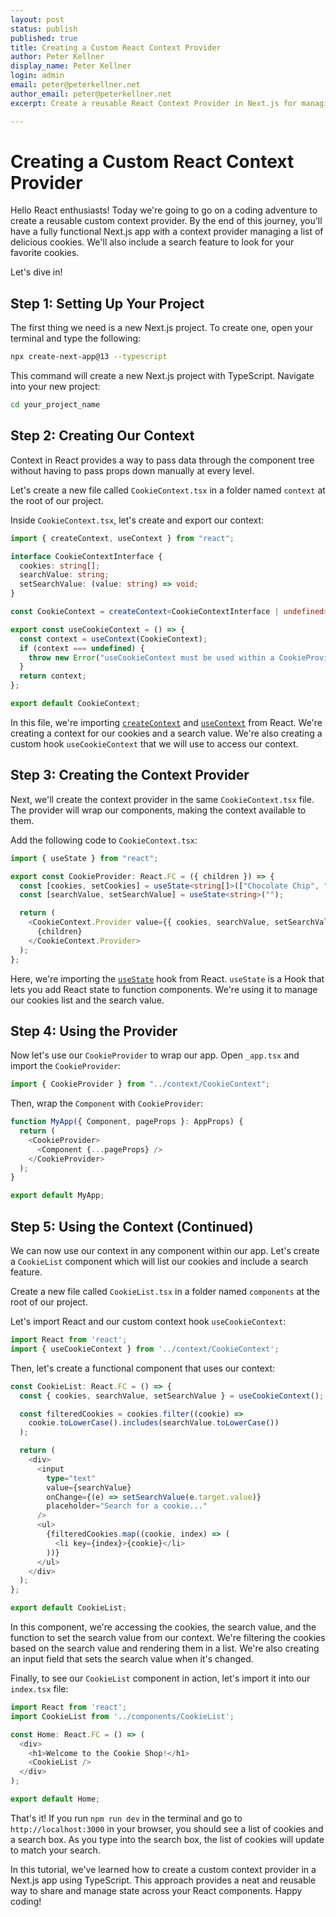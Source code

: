 ```yaml
---
layout: post
status: publish
published: true
title: Creating a Custom React Context Provider
author: Peter Kellner
display_name: Peter Kellner
login: admin
email: peter@peterkellner.net
author_email: peter@peterkellner.net
excerpt: Create a reusable React Context Provider in Next.js for managing a searchable cookie list.

--- 
```


Creating a Custom React Context Provider
========================================

Hello React enthusiasts! Today we're going to go on a coding adventure to create a reusable custom context provider. By the end of this journey, you'll have a fully functional Next.js app with a context provider managing a list of delicious cookies. We'll also include a search feature to look for your favorite cookies.

Let's dive in!

Step 1: Setting Up Your Project
-------------------------------

The first thing we need is a new Next.js project. To create one, open your terminal and type the following:

```bash
npx create-next-app@13 --typescript
```

This command will create a new Next.js project with TypeScript. Navigate into your new project:

```bash
cd your_project_name
```

Step 2: Creating Our Context
----------------------------

Context in React provides a way to pass data through the component tree without having to pass props down manually at every level.

Let's create a new file called `CookieContext.tsx` in a folder named `context` at the root of our project.

Inside `CookieContext.tsx`, let's create and export our context:

```typescript
import { createContext, useContext } from "react";

interface CookieContextInterface {
  cookies: string[];
  searchValue: string;
  setSearchValue: (value: string) => void;
}

const CookieContext = createContext<CookieContextInterface | undefined>(undefined);

export const useCookieContext = () => {
  const context = useContext(CookieContext);
  if (context === undefined) {
    throw new Error("useCookieContext must be used within a CookieProvider");
  }
  return context;
};

export default CookieContext;
```

In this file, we're importing [`createContext`](https://reactjs.org/docs/context.html#reactcreatecontext) and [`useContext`](https://reactjs.org/docs/hooks-reference.html#usecontext) from React. We're creating a context for our cookies and a search value. We're also creating a custom hook `useCookieContext` that we will use to access our context.

Step 3: Creating the Context Provider
-------------------------------------

Next, we'll create the context provider in the same `CookieContext.tsx` file. The provider will wrap our components, making the context available to them.

Add the following code to `CookieContext.tsx`:

```typescript
import { useState } from "react";

export const CookieProvider: React.FC = ({ children }) => {
  const [cookies, setCookies] = useState<string[]>(["Chocolate Chip", "Sugar", "Oatmeal", "Gingerbread"]);
  const [searchValue, setSearchValue] = useState<string>("");

  return (
    <CookieContext.Provider value={{ cookies, searchValue, setSearchValue }}>
      {children}
    </CookieContext.Provider>
  );
};
```

Here, we're importing the [`useState`](https://reactjs.org/docs/hooks-reference.html#usestate) hook from React. `useState` is a Hook that lets you add React state to function components. We're using it to manage our cookies list and the search value.

Step 4: Using the Provider
--------------------------

Now let's use our `CookieProvider` to wrap our app. Open `_app.tsx` and import the `CookieProvider`:

```typescript
import { CookieProvider } from "../context/CookieContext";
```

Then, wrap the `Component` with `CookieProvider`:

```typescript
function MyApp({ Component, pageProps }: AppProps) {
  return (
    <CookieProvider>
      <Component {...pageProps} />
    </CookieProvider>
  );
}

export default MyApp;
```


Step 5: Using the Context (Continued)
-------------------------------------

We can now use our context in any component within our app. Let's create a `CookieList` component which will list our cookies and include a search feature.

Create a new file called `CookieList.tsx` in a folder named `components` at the root of our project.

Let's import React and our custom context hook `useCookieContext`:

```typescript
import React from 'react';
import { useCookieContext } from '../context/CookieContext';
```

Then, let's create a functional component that uses our context:

```typescript
const CookieList: React.FC = () => {
  const { cookies, searchValue, setSearchValue } = useCookieContext();

  const filteredCookies = cookies.filter((cookie) =>
    cookie.toLowerCase().includes(searchValue.toLowerCase())
  );

  return (
    <div>
      <input
        type="text"
        value={searchValue}
        onChange={(e) => setSearchValue(e.target.value)}
        placeholder="Search for a cookie..."
      />
      <ul>
        {filteredCookies.map((cookie, index) => (
          <li key={index}>{cookie}</li>
        ))}
      </ul>
    </div>
  );
};

export default CookieList;
```

In this component, we're accessing the cookies, the search value, and the function to set the search value from our context. We're filtering the cookies based on the search value and rendering them in a list. We're also creating an input field that sets the search value when it's changed.

Finally, to see our `CookieList` component in action, let's import it into our `index.tsx` file:

```typescript
import React from 'react';
import CookieList from '../components/CookieList';

const Home: React.FC = () => (
  <div>
    <h1>Welcome to the Cookie Shop!</h1>
    <CookieList />
  </div>
);

export default Home;
```

That's it! If you run `npm run dev` in the terminal and go to `http://localhost:3000` in your browser, you should see a list of cookies and a search box. As you type into the search box, the list of cookies will update to match your search.

In this tutorial, we've learned how to create a custom context provider in a Next.js app using TypeScript. This approach provides a neat and reusable way to share and manage state across your React components. Happy coding!